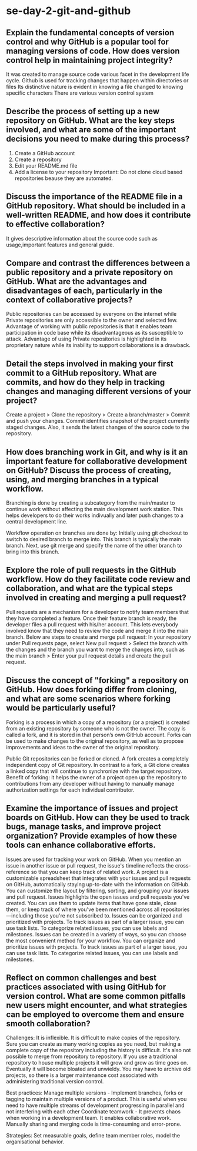 # se-day-2-git-and-github
## Explain the fundamental concepts of version control and why GitHub is a popular tool for managing versions of code. How does version control help in maintaining project integrity?

It was created to manage source code various facet in the development life cycle.
Github is used for tracking changes that happen within directories or files 
Its distinctive nature is evident in knowing a file changed to knowing specific characters 
There are various version control system


## Describe the process of setting up a new repository on GitHub. What are the key steps involved, and what are some of the important decisions you need to make during this process?
1. Create a GitHub account
2. Create a repository
3. Edit your README.md file
4. Add a license to your repository
Important: Do not clone cloud based repositories beause they are automated.

## Discuss the importance of the README file in a GitHub repository. What should be included in a well-written README, and how does it contribute to effective collaboration?
It gives descriptive information about the source code such as usage,important features and general guide.


## Compare and contrast the differences between a public repository and a private repository on GitHub. What are the advantages and disadvantages of each, particularly in the context of collaborative projects?
Public repositories can be accessed by everyone on the internet while Private repositories are only accessible to the owner and selected few. 
Advantage of working with public repositories is that it enables team participation in code base while its disadvantageous as its susceptible to attack.
Advantage of using Private repositories is highlighted in its proprietary nature while its inability to support collaborations is a drawback.


## Detail the steps involved in making your first commit to a GitHub repository. What are commits, and how do they help in tracking changes and managing different versions of your project?
Create a project > Clone the repository > Create a branch/master > Commit and push your changes.
Commit identifies snapshot of the project currently staged changes. Also, it sends the latest changes of the source code to the repository.


## How does branching work in Git, and why is it an important feature for collaborative development on GitHub? Discuss the process of creating, using, and merging branches in a typical workflow.
Branching is done by creating a subcategory from the main/master to continue work without affecting the main development work station.
This helps developers to do their works indivually and later push changes to a central development line.

Workflow operation on branches are done by: Initially using git checkout to switch to desired branch to merge into. This branch is typically the main branch. Next, use git merge and specify the name of the other branch to bring into this branch.


## Explore the role of pull requests in the GitHub workflow. How do they facilitate code review and collaboration, and what are the typical steps involved in creating and merging a pull request?
Pull requests are a mechanism for a developer to notify team members that they have completed a feature. Once their feature branch is ready, the developer files a pull request with his/her account. This lets everybody involved know that they need to review the code and merge it into the main branch.
Below are steps to create and merge pull request:
In your repository under Pull requests page, select New pull request > Select the branch with the changes and the branch you want to merge the changes into, such as the main branch > Enter your pull request details and create the pull request.

## Discuss the concept of "forking" a repository on GitHub. How does forking differ from cloning, and what are some scenarios where forking would be particularly useful?
Forking is a process in which a copy of a repository (or a project) is created from an existing repository by someone who is not the owner. The copy is called a fork, and it is stored in that person’s own GitHub account. Forks can be used to make changes to the original repository, as well as to propose improvements and ideas to the owner of the original repository.

Public Git repositories can be forked or cloned. A fork creates a completely independent copy of Git repository. In contrast to a fork, a Git clone creates a linked copy that will continue to synchronize with the target repository.
Benefit of forking: it helps the owner of a project open up the repository to contributions from any developer without having to manually manage authorization settings for each individual contributor.

## Examine the importance of issues and project boards on GitHub. How can they be used to track bugs, manage tasks, and improve project organization? Provide examples of how these tools can enhance collaborative efforts.
Issues are used for tracking your work on GitHub. When you mention an issue in another issue or pull request, the issue's timeline reflects the cross-reference so that you can keep track of related work.
A project is a customizable spreadsheet that integrates with your issues and pull requests on GitHub, automatically staying up-to-date with the information on GitHub. You can customize the layout by filtering, sorting, and grouping your issues and pull request.
Issues highlights the open issues and pull requests you've created. You can use them to update items that have gone stale, close them, or keep track of where you've been mentioned across all repositories—including those you're not subscribed to.
Issues can be organized and prioritized with projects. To track issues as part of a larger issue, you can use task lists. To categorize related issues, you can use labels and milestones.
Issues can be created in a variety of ways, so you can choose the most convenient method for your workflow.
You can organize and prioritize issues with projects. To track issues as part of a larger issue, you can use task lists. To categorize related issues, you can use labels and milestones.

## Reflect on common challenges and best practices associated with using GitHub for version control. What are some common pitfalls new users might encounter, and what strategies can be employed to overcome them and ensure smooth collaboration?
Challenges: It is inflexible. It is difficult to make copies of the repository. Sure you can create as many working copies as you need, but making a complete copy of the repository including the history is difficult. It's also not possible to merge from repository to repository.
If you use a traditional repository to house multiple projects it will grow and grow as time goes on. Eventually it will become bloated and unwieldy. You may have to archive old projects, so there is a larger maintenance cost associated with administering traditional version control.

Best practices: Manage multiple versions - Implement branches, forks or tagging to maintain multiple versions of a product. This is useful when you need to have multiple streams of development progressing in parallel and not interfering with each other
Coordinate teamwork - It prevents chaos when working in a development team. It enables collaborative work. Manually sharing and merging code is time-consuming and error-prone.

Strategies: Set measurable goals, define team member roles, model the organisational behavior. 




